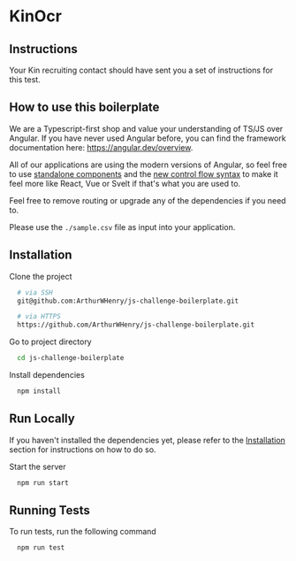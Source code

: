 # KinOcr

## Instructions

Your Kin recruiting contact should have sent you a set of instructions for this test.

## How to use this boilerplate

We are a Typescript-first shop and value your understanding of TS/JS over Angular. If you have never used Angular before, you can find the framework documentation here: https://angular.dev/overview.

All of our applications are using the modern versions of Angular, so feel free to use [standalone components](https://angular.dev/essentials/components) and the [new control flow syntax](https://blog.angular.io/meet-angulars-new-control-flow-a02c6eee7843) to make it feel more like React, Vue or Svelt if that's what you are used to.

Feel free to remove routing or upgrade any of the dependencies if you need to.

Please use the `./sample.csv` file as input into your application.

## Installation

Clone the project

```bash
  # via SSH
  git@github.com:ArthurWHenry/js-challenge-boilerplate.git

  # via HTTPS
  https://github.com/ArthurWHenry/js-challenge-boilerplate.git
```

Go to project directory

```bash
  cd js-challenge-boilerplate
```

Install dependencies

```bash
  npm install
```

## Run Locally

If you haven't installed the dependencies yet, please refer to the [Installation](#installation) section for instructions on how to do so.

Start the server

```bash
  npm run start
```

## Running Tests

To run tests, run the following command

```bash
  npm run test
```
